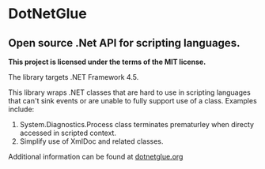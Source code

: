 # DotNetGlue
## Open source .Net API for scripting languages.

**This project is licensed under the terms of the MIT license.**

The library targets .NET Framework 4.5. 

This library wraps .NET classes that are hard to use in scripting languages that can't sink events or are unable to fully support use of a class. Examples include:

1. System.Diagnostics.Process class terminates prematurley when directy accessed in scripted context.
2. Simplify use of XmlDoc and related classes.

Additional information can be found at [dotnetglue.org](http://dotnetglue.org)
